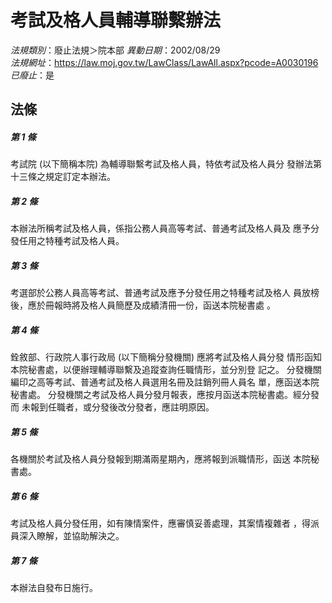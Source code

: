 # 考試及格人員輔導聯繫辦法

*法規類別*：廢止法規＞院本部
*異動日期*：2002/08/29  
*法規網址*：https://law.moj.gov.tw/LawClass/LawAll.aspx?pcode=A0030196
*已廢止*：是


## 法條
##### 第 1 條
考試院 (以下簡稱本院) 為輔導聯繫考試及格人員，特依考試及格人員分
發辦法第十三條之規定訂定本辦法。

##### 第 2 條
本辦法所稱考試及格人員，係指公務人員高等考試、普通考試及格人員及
應予分發任用之特種考試及格人員。

##### 第 3 條
考選部於公務人員高等考試、普通考試及應予分發任用之特種考試及格人
員放榜後，應於冊報時將及格人員簡歷及成績清冊一份，函送本院秘書處
。

##### 第 4 條
銓敘部、行政院人事行政局 (以下簡稱分發機關) 應將考試及格人員分發
情形函知本院秘書處，以便辦理輔導聯繫及追蹤查詢任職情形，並分別登
記之。
分發機關編印之高等考試、普通考試及格人員選用名冊及註銷列冊人員名
單，應函送本院秘書處。
分發機關之考試及格人員分發月報表，應按月函送本院秘書處。經分發而
未報到任職者，或分發後改分發者，應註明原因。

##### 第 5 條
各機關於考試及格人員分發報到期滿兩星期內，應將報到派職情形，函送
本院秘書處。

##### 第 6 條
考試及格人員分發任用，如有陳情案件，應審慎妥善處理，其案情複雜者
，得派員深入瞭解，並協助解決之。

##### 第 7 條
本辦法自發布日施行。


